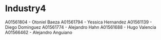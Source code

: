 # Industry4

A01561804 - Otoniel Baeza
A01561794 - Yessica Hernandez
A01561139 - Diego Dominguez
A01561774 - Alejandro Hahn
A01561688 - Hugo Valencia
A01566462 - Alejandro Anguiano
